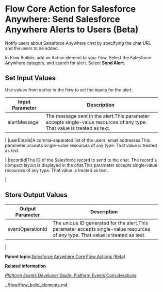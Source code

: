 # Flow Core Action for Salesforce Anywhere: Send Salesforce Anywhere Alerts to Users \(Beta\)

Notify users about Salesforce Anywhere chat by specifying the chat URL and the users to be added.



In Flow Builder, add an Action element to your flow. Select the Salesforce Anywhere category, and search for alert. Select **Send Alert**.

## Set Input Values

Use values from earlier in the flow to set the inputs for the alert.

|Input Parameter|Description|
|---------------|-----------|
|alertMessage|The message sent in the alert.This parameter accepts single-value resources of any type. That value is treated as text.

|
|userEmails|A comma-separated list of the users’ email addresses.This parameter accepts single-value resources of any type. That value is treated as text.

|
|recordId|The ID of the Salesforce record to send to the chat. The record's compact layout is displayed in the chat.This parameter accepts single-value resources of any type. That value is treated as text.

|

## Store Output Values

|Output Parameter|Description|
|----------------|-----------|
|eventOperationId|The unique ID generated for the alert.This parameter accepts single-value resources of any type. That value is treated as text.

|

**Parent topic:**[Salesforce Anywhere Core Flow Actions \(Beta\)](../flow/flow_ref_elements_actions_anywhere_action_list.md)

**Related information**  


[*Platform Events Developer Guide*: Platform Events Considerations](https://developer.salesforce.com/docs/atlas.en-us.platform_events.meta/platform_events/platform_event_extras.htm)

[../flow/flow\_build\_elements.md](../flow/flow_build_elements.md)


